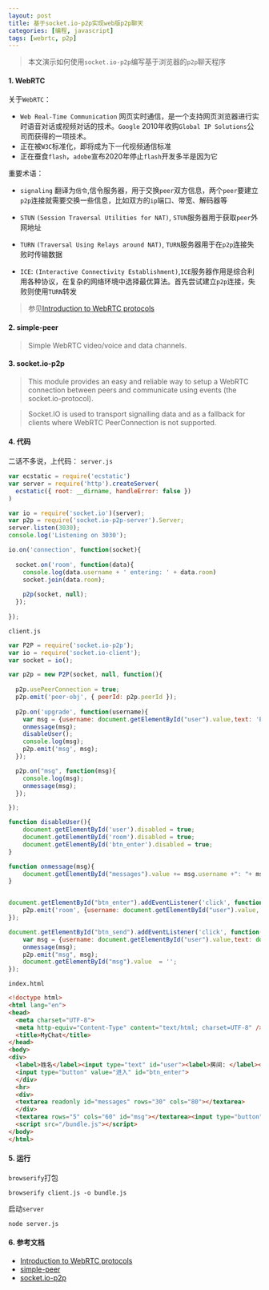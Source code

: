 ```yaml
---
layout: post
title: 基于socket.io-p2p实现web版p2p聊天
categories: [编程, javascript]
tags: [webrtc, p2p]
---
```


> 本文演示如何使用`socket.io-p2p`编写基于浏览器的`p2p`聊天程序

#### 1. WebRTC
关于`WebRTC`：

* `Web Real-Time Communication` 网页实时通信，是一个支持网页浏览器进行实时语音对话或视频对话的技术。`Google` 2010年收购`Global IP Solutions`公司而获得的一项技术。
* 正在被`W3C`标准化，即将成为下一代视频通信标准
* 正在蚕食`flash`，`adobe`宣布2020年停止`flash`开发多半是因为它

重要术语：

* `signaling` 翻译为`信令`,信令服务器，用于交换`peer`双方信息，两个`peer`要建立`p2p`连接就需要交换一些信息，比如双方的`ip`端口、带宽、解码器等 

* `STUN` `(Session Traversal Utilities for NAT)`, `STUN`服务器用于获取`peer`外网地址
* `TURN` `(Traversal Using Relays around NAT)`, `TURN`服务器用于在`p2p`连接失败时传输数据
* `ICE`: `(Interactive Connectivity Establishment)`,`ICE`服务器作用是综合利用各种协议，在复杂的网络环境中选择最优算法。首先尝试建立`p2p`连接，失败则使用`TURN`转发 

> 参见[Introduction to WebRTC protocols](https://developer.mozilla.org/en-US/docs/Web/API/WebRTC_API/Protocols)

#### 2. simple-peer
> Simple WebRTC video/voice and data channels.

#### 3. socket.io-p2p
> This module provides an easy and reliable way to setup a WebRTC connection between peers and communicate using events (the socket.io-protocol).
  
> Socket.IO is used to transport signalling data and as a fallback for clients where WebRTC PeerConnection is not supported.

#### 4. 代码

二话不多说，上代码：
`server.js`
```javascript
var ecstatic = require('ecstatic')
var server = require('http').createServer(
  ecstatic({ root: __dirname, handleError: false })
)

var io = require('socket.io')(server);
var p2p = require('socket.io-p2p-server').Server;
server.listen(3030);
console.log('Listening on 3030');

io.on('connection', function(socket){
  
  socket.on('room', function(data){
	console.log(data.username + ' entering: ' + data.room)
	socket.join(data.room);
	
	p2p(socket, null);
  });
  
});
```

`client.js`
```javascript
var P2P = require('socket.io-p2p');
var io = require('socket.io-client');
var socket = io();

var p2p = new P2P(socket, null, function(){
	
  p2p.usePeerConnection = true;
  p2p.emit('peer-obj', { peerId: p2p.peerId });
  
  p2p.on('upgrade', function(username){
	var msg = {username: document.getElementById("user").value,text: 'Entered!'};
	onmessage(msg);
	disableUser();
	console.log(msg);
	p2p.emit('msg', msg);
  });

  p2p.on("msg", function(msg){
	console.log(msg);
	onmessage(msg);
  });

});

function disableUser(){
	document.getElementById('user').disabled = true;
	document.getElementById('room').disabled = true;
	document.getElementById('btn_enter').disabled = true;
}

function onmessage(msg){
	document.getElementById("messages").value += msg.username +": "+ msg.text + "\n";
}


document.getElementById("btn_enter").addEventListener('click', function(){
	p2p.emit('room', {username: document.getElementById("user").value, room: document.getElementById("room").value});
});

document.getElementById("btn_send").addEventListener('click', function(){
	var msg = {username: document.getElementById("user").value,text: document.getElementById("msg").value};
	onmessage(msg);
	p2p.emit("msg", msg);
	document.getElementById("msg").value  = '';
});

```

`index.html`
```html
<!doctype html>
<html lang="en">
<head>
  <meta charset="UTF-8">
  <meta http-equiv="Content-Type" content="text/html; charset=UTF-8" />
  <title>MyChat</title>
</head>
<body>
<div>
  <label>姓名</label><input type="text" id="user"><label>房间: </label><input type="text" id="room">
  <input type="button" value="进入" id="btn_enter">
  </div>
  <hr>
  <div>
  <textarea readonly id="messages" rows="30" cols="80"></textarea>
  </div>
  <textarea rows="5" cols="60" id="msg"></textarea><input type="button" id="btn_send" value="发送">
  <script src="/bundle.js"></script>
</body>
</html>

```

#### 5. 运行
`browserify`打包
```
browserify client.js -o bundle.js
```

启动`server`
```
node server.js
```

#### 6. 参考文档

* [Introduction to WebRTC protocols](https://developer.mozilla.org/en-US/docs/Web/API/WebRTC_API/Protocols)
* [simple-peer](https://github.com/feross/simple-peer)
* [socket.io-p2p](https://github.com/socketio/socket.io-p2p)

